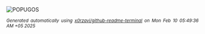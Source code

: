 <div align="justify">
<picture>
    <source media="(prefers-color-scheme: dark)" srcset="https://i.ibb.co/rBv1jx4/output-gif.gif">
    <source media="(prefers-color-scheme: light)" srcset="https://i.ibb.co/rBv1jx4/output-gif.gif">
    <img alt="POPUGOS" src="https://i.ibb.co/rBv1jx4/output-gif.gif">
</picture>

<sub><i>Generated automatically using [x0rzavi/github-readme-terminal](https://github.com/x0rzavi/github-readme-terminal) on Mon Feb 10 05:49:36 AM +05 2025</i></sub>
</div>